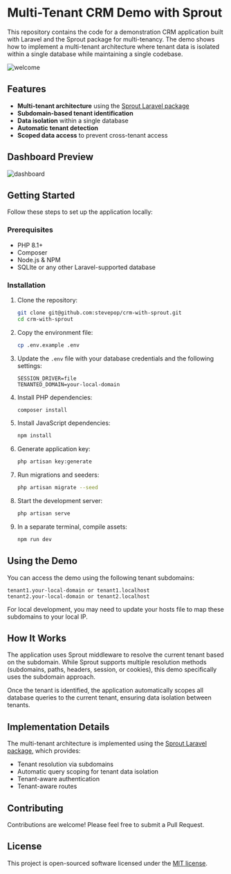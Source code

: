 # Multi-Tenant CRM Demo with Sprout

This repository contains the code for a demonstration CRM application built with Laravel and the Sprout package for multi-tenancy. The demo shows how to implement a multi-tenant architecture where tenant data is isolated within a single database while maintaining a single codebase.

![welcome](https://github.com/user-attachments/assets/2a44acf2-ddb8-4b72-8855-31475ca3622b)


## Features

- **Multi-tenant architecture** using the [Sprout Laravel package](https://sprout.ollieread.com/docs/1.x/installation)
- **Subdomain-based tenant identification**
- **Data isolation** within a single database
- **Automatic tenant detection**
- **Scoped data access** to prevent cross-tenant access

## Dashboard Preview

![dashboard](https://github.com/user-attachments/assets/93bf40e2-c47f-4e9b-84bf-3f5f759abb05)

## Getting Started

Follow these steps to set up the application locally:

### Prerequisites

- PHP 8.1+
- Composer
- Node.js & NPM
- SQLIte or any other Laravel-supported database

### Installation

1. Clone the repository:
   ```bash
   git clone git@github.com:stevepop/crm-with-sprout.git
   cd crm-with-sprout
   ```

2. Copy the environment file:
   ```bash
   cp .env.example .env
   ```

3. Update the `.env` file with your database credentials and the following settings:
   ```
   SESSION_DRIVER=file
   TENANTED_DOMAIN=your-local-domain
   ```

4. Install PHP dependencies:
   ```bash
   composer install
   ```

5. Install JavaScript dependencies:
   ```bash
   npm install
   ```

6. Generate application key:
   ```bash
   php artisan key:generate
   ```

7. Run migrations and seeders:
   ```bash
   php artisan migrate --seed
   ```

8. Start the development server:
   ```bash
   php artisan serve
   ```

9. In a separate terminal, compile assets:
   ```bash
   npm run dev
   ```

## Using the Demo

You can access the demo using the following tenant subdomains:

```
tenant1.your-local-domain or tenant1.localhost
tenant2.your-local-domain or tenant2.localhost
```

For local development, you may need to update your hosts file to map these subdomains to your local IP.

## How It Works

The application uses Sprout middleware to resolve the current tenant based on the subdomain. While Sprout supports multiple resolution methods (subdomains, paths, headers, session, or cookies), this demo specifically uses the subdomain approach.

Once the tenant is identified, the application automatically scopes all database queries to the current tenant, ensuring data isolation between tenants.

## Implementation Details

The multi-tenant architecture is implemented using the [Sprout Laravel package](https://sprout.ollieread.com/docs/1.x/installation), which provides:

- Tenant resolution via subdomains
- Automatic query scoping for tenant data isolation
- Tenant-aware authentication
- Tenant-aware routes

## Contributing

Contributions are welcome! Please feel free to submit a Pull Request.

## License

This project is open-sourced software licensed under the [MIT license](LICENSE).
